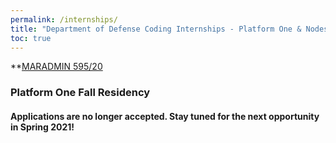 ```yaml
---
permalink: /internships/
title: "Department of Defense Coding Internships - Platform One & Nodes"
toc: true
---
```


**[MARADMIN 595/20](https://www.marines.mil/News/Messages/Messages-Display/Article/2371787/department-of-defense-platform-one-fellowship-opportunity/)

### Platform One Fall Residency
#### Applications are no longer accepted.  Stay tuned for the next opportunity in Spring 2021!
